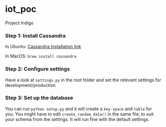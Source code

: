 # iot_poc
Project Indigo

### Step 1: Install Cassandra
In Ubuntu: [Cassandra Installation link](https://cassandra.apache.org/doc/latest/getting_started/installing.html)

In MacOS: `brew install cassandra`

### Step 2: Configure settings
Have a look at `settings.py` in the root folder and set the relevant settings for development/production

### Step 3: Set up the database
You can run `python setup.py` and it will create a `key-space` and `table` for you. You might have to edit `create_random_data()` in the same file, to suit your schema from the settings. It will run fine with the default settings.
